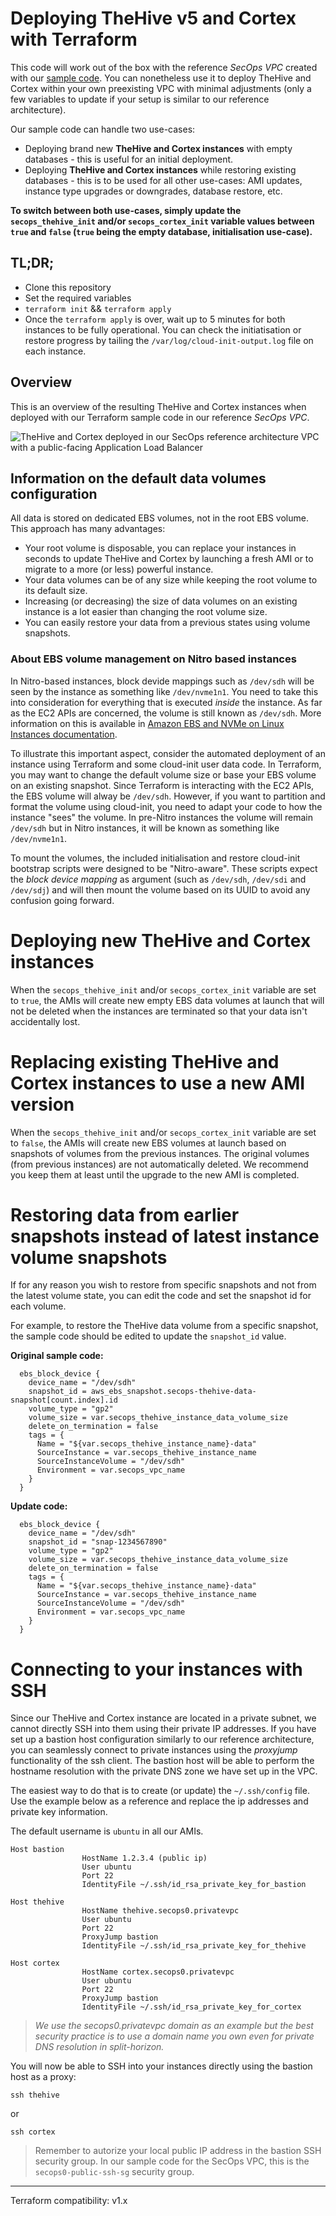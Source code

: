 # Deploying TheHive v5 and Cortex with Terraform

This code will work out of the box with the reference *SecOps VPC* created with our [sample code](../ug-secops-vpc/README.md). You can nonetheless use it to deploy TheHive and Cortex within your own preexisting VPC with minimal adjustments (only a few variables to update if your setup is similar to our reference architecture).

Our sample code can handle two use-cases:

+ Deploying brand new **TheHive and Cortex instances** with empty databases - this is useful for an initial deployment.
+ Deploying **TheHive and Cortex instances** while restoring existing databases - this is to be used for all other use-cases: AMI updates, instance type upgrades or downgrades, database restore, etc.

**To switch between both use-cases, simply update the `secops_thehive_init` and/or `secops_cortex_init` variable values between `true` and `false` (`true` being the empty database, initialisation use-case).**

## TL;DR;
+ Clone this repository
+ Set the required variables
+ `terraform init` && `terraform apply`
+ Once the `terraform apply` is over, wait up to 5 minutes for both instances to be fully operational. You can check the initiatisation or restore progress by tailing the `/var/log/cloud-init-output.log` file on each instance.

## Overview

This is an overview of the resulting TheHive and Cortex instances when deployed with our Terraform sample code in our reference *SecOps VPC*.

![TheHive and Cortex deployed in our SecOps reference architecture VPC with a public-facing Application Load Balancer](../assets/ALB.png)

## Information on the default data volumes configuration
All data is stored on dedicated EBS volumes, not in the root EBS volume. This approach has many advantages:

+ Your root volume is disposable, you can replace your instances in seconds to update TheHive and Cortex by launching a fresh AMI or to migrate to a more (or less) powerful instance.
+ Your data volumes can be of any size while keeping the root volume to its default size. 
+ Increasing (or decreasing) the size of data volumes on an existing instance is a lot easier than changing the root volume size.
+ You can easily restore your data from a previous states using volume snapshots. 

### About EBS volume management on Nitro based instances

In Nitro-based instances, block devide mappings such as `/dev/sdh` will be seen by the instance as something like `/dev/nvme1n1`. You need to take this into consideration for everything that is executed *inside* the instance. As far as the EC2 APIs are concerned, the volume is still known as `/dev/sdh`. More information on this is available in [Amazon EBS and NVMe on Linux Instances documentation](https://docs.aws.amazon.com/AWSEC2/latest/UserGuide/nvme-ebs-volumes.html#identify-nvme-ebs-device).

To illustrate this important aspect, consider the automated deployment of an instance using Terraform and some cloud-init user data code. In Terraform, you may want to change the default volume size or base your EBS volume on an existing snapshot. Since Terraform is interacting with the EC2 APIs, the EBS volume will alway be `/dev/sdh`. However, if you want to partition and format the volume using cloud-init, you need to adapt your code to how the instance "sees" the volume. In pre-Nitro instances the volume will remain `/dev/sdh` but in Nitro instances, it will be known as something like `/dev/nvme1n1`. 

To mount the volumes, the included initialisation and restore cloud-init bootstrap scripts were designed to be "Nitro-aware". These scripts expect the *block device mapping* as argument (such as `/dev/sdh`, `/dev/sdi` and `/dev/sdj`) and will then mount the volume based on its UUID to avoid any confusion going forward.

# Deploying new TheHive and Cortex instances
When the `secops_thehive_init` and/or `secops_cortex_init` variable are set to `true`, the AMIs will create new empty EBS data volumes at launch that will not be deleted when the instances are terminated so that your data isn't accidentally lost.

# Replacing existing TheHive and Cortex instances to use a new AMI version
When the `secops_thehive_init` and/or `secops_cortex_init` variable are set to `false`, the AMIs will create new EBS volumes at launch based on snapshots of volumes from the previous instances. The original volumes (from previous instances) are not automatically deleted. We recommend you keep them at least until the upgrade to the new AMI is completed.

# Restoring data from earlier snapshots instead of latest instance volume snapshots
If for any reason you wish to restore from specific snapshots and not from the latest volume state, you can edit the code and set the snapshot id for each volume. 

For example, to restore the TheHive data volume from a specific snapshot, the sample code should be edited to update the `snapshot_id` value.

**Original sample code:**

```
  ebs_block_device {
    device_name = "/dev/sdh"
    snapshot_id = aws_ebs_snapshot.secops-thehive-data-snapshot[count.index].id
    volume_type = "gp2"
    volume_size = var.secops_thehive_instance_data_volume_size
    delete_on_termination = false
    tags = {
      Name = "${var.secops_thehive_instance_name}-data"
      SourceInstance = var.secops_thehive_instance_name
      SourceInstanceVolume = "/dev/sdh"
      Environment = var.secops_vpc_name
    }  
  } 
```
**Update code:**
```
  ebs_block_device {
    device_name = "/dev/sdh"
    snapshot_id = "snap-1234567890"
    volume_type = "gp2"
    volume_size = var.secops_thehive_instance_data_volume_size
    delete_on_termination = false
    tags = {
      Name = "${var.secops_thehive_instance_name}-data"
      SourceInstance = var.secops_thehive_instance_name
      SourceInstanceVolume = "/dev/sdh"
      Environment = var.secops_vpc_name
    }  
  } 
```


# Connecting to your instances with SSH
Since our TheHive and Cortex instance are located in a private subnet, we cannot directly SSH into them using their private IP addresses. If you have set up a bastion host configuration similarly to our reference architecture, you can seamlessly connect to private instances using the *proxyjump* functionality of the ssh client. The bastion host will be able to perform the hostname resolution with the private DNS zone we have set up in the VPC.

The easiest way to do that is to create (or update) the `~/.ssh/config` file. Use the example below as a reference and replace the ip addresses and private key information.

The default username is `ubuntu` in all our AMIs.

```
Host bastion
				HostName 1.2.3.4 (public ip)
				User ubuntu
				Port 22
				IdentityFile ~/.ssh/id_rsa_private_key_for_bastion

Host thehive
				HostName thehive.secops0.privatevpc
				User ubuntu
				Port 22
				ProxyJump bastion
				IdentityFile ~/.ssh/id_rsa_private_key_for_thehive

Host cortex
				HostName cortex.secops0.privatevpc
				User ubuntu
				Port 22
				ProxyJump bastion
				IdentityFile ~/.ssh/id_rsa_private_key_for_cortex
```

> *We use the secops0.privatevpc domain as an example but the best security practice is to use a domain name you own even for private DNS resolution in split-horizon.*

You will now be able to SSH into your instances directly using the bastion host as a proxy:

```
ssh thehive
```
or
```
ssh cortex
```

> Remember to autorize your local public IP address in the bastion SSH security group. In our sample code for the SecOps VPC, this is the `secops0-public-ssh-sg` security group.

---
Terraform compatibility: v1.x
